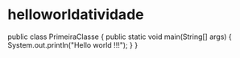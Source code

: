 # helloworldatividade
public class PrimeiraClasse { public static void main(String[] args) { System.out.println("Hello world !!!"); } }
